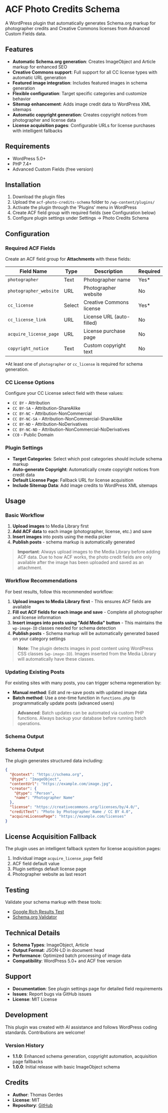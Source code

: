 # ACF Photo Credits Schema

A WordPress plugin that automatically generates Schema.org markup for photographer credits and Creative Commons licenses from Advanced Custom Fields data.

## Features

- **Automatic Schema.org generation**: Creates ImageObject and Article markup for enhanced SEO
- **Creative Commons support**: Full support for all CC license types with automatic URL generation
- **Featured image integration**: Includes featured images in schema generation
- **Flexible configuration**: Target specific categories and customize behavior
- **Sitemap enhancement**: Adds image credit data to WordPress XML sitemaps
- **Automatic copyright generation**: Creates copyright notices from photographer and license data
- **License acquisition pages**: Configurable URLs for license purchases with intelligent fallbacks

## Requirements

- WordPress 5.0+
- PHP 7.4+
- Advanced Custom Fields (free version)

## Installation

1. Download the plugin files
2. Upload the `acf-photo-credits-schema` folder to `/wp-content/plugins/`
3. Activate the plugin through the 'Plugins' menu in WordPress
4. Create ACF field group with required fields (see Configuration below)
5. Configure plugin settings under Settings → Photo Credits Schema

## Configuration

### Required ACF Fields

Create an ACF field group for **Attachments** with these fields:

| Field Name | Type | Description | Required |
|------------|------|-------------|----------|
| `photographer` | Text | Photographer name | Yes* |
| `photographer_website` | URL | Photographer website | No |
| `cc_license` | Select | Creative Commons license | Yes* |
| `cc_license_link` | URL | License URL (auto-filled) | No |
| `acquire_license_page` | URL | License purchase page | No |
| `copyright_notice` | Text | Custom copyright text | No |

*At least one of `photographer` or `cc_license` is required for schema generation.

### CC License Options

Configure your CC License select field with these values:

- `CC BY` - Attribution
- `CC BY-SA` - Attribution-ShareAlike  
- `CC BY-NC` - Attribution-NonCommercial
- `CC BY-NC-SA` - Attribution-NonCommercial-ShareAlike
- `CC BY-ND` - Attribution-NoDerivatives
- `CC BY-NC-ND` - Attribution-NonCommercial-NoDerivatives
- `CC0` - Public Domain

### Plugin Settings

- **Target Categories**: Select which post categories should include schema markup
- **Auto-generate Copyright**: Automatically create copyright notices from credit data
- **Default License Page**: Fallback URL for license acquisition
- **Include Sitemap Data**: Add image credits to WordPress XML sitemaps

## Usage

### Basic Workflow

1. **Upload images** to Media Library first
2. **Add ACF data** to each image (photographer, license, etc.) and save
3. **Insert images** into posts using the media picker
4. **Publish posts** - schema markup is automatically generated

> **Important**: Always upload images to the Media Library before adding ACF data. Due to how ACF works, the photo credit fields are only available after the image has been uploaded and saved as an attachment.

### Workflow Recommendations

For best results, follow this recommended workflow:

1. **Upload images to Media Library first** - This ensures ACF fields are available
2. **Fill out ACF fields for each image and save** - Complete all photographer and license information
3. **Insert images into posts using "Add Media" button** - This maintains the `wp-image-ID` classes needed for schema detection
4. **Publish posts** - Schema markup will be automatically generated based on your category settings

> **Note**: The plugin detects images in post content using WordPress CSS classes (`wp-image-ID`). Images inserted from the Media Library will automatically have these classes.

### Updating Existing Posts

For existing sites with many posts, you can trigger schema regeneration by:

- **Manual method**: Edit and re-save posts with updated image data
- **Batch method**: Use a one-time function in `functions.php` to programmatically update posts (advanced users)

> **Advanced**: Batch updates can be automated via custom PHP functions. Always backup your database before running batch operations.

### Schema Output

### Schema Output

The plugin generates structured data including:

```json
{
  "@context": "https://schema.org",
  "@type": "ImageObject",
  "contentUrl": "https://example.com/image.jpg",
  "creator": {
    "@type": "Person", 
    "name": "Photographer Name"
  },
  "license": "https://creativecommons.org/licenses/by/4.0/",
  "creditText": "Photo by Photographer Name / CC BY 4.0",
  "acquireLicensePage": "https://example.com/licenses"
}
```

## License Acquisition Fallback

The plugin uses an intelligent fallback system for license acquisition pages:

1. Individual image `acquire_license_page` field
2. ACF field default value  
3. Plugin settings default license page
4. Photographer website as last resort

## Testing

Validate your schema markup with these tools:

- [Google Rich Results Test](https://search.google.com/test/rich-results)
- [Schema.org Validator](https://validator.schema.org/)

## Technical Details

- **Schema Types**: ImageObject, Article
- **Output Format**: JSON-LD in document head
- **Performance**: Optimized batch processing of image data
- **Compatibility**: WordPress 5.0+ and ACF free version

## Support

- **Documentation**: See plugin settings page for detailed field requirements
- **Issues**: Report bugs via GitHub issues
- **License**: MIT License

## Development

This plugin was created with AI assistance and follows WordPress coding standards. Contributions are welcome!

### Version History

- **1.1.0**: Enhanced schema generation, copyright automation, acquisition page fallbacks
- **1.0.0**: Initial release with basic ImageObject schema

## Credits

- **Author**: Thomas Gerdes
- **License**: MIT
- **Repository**: [GitHub](https://github.com/thomasgerdes/acf-photo-credits-schema)
